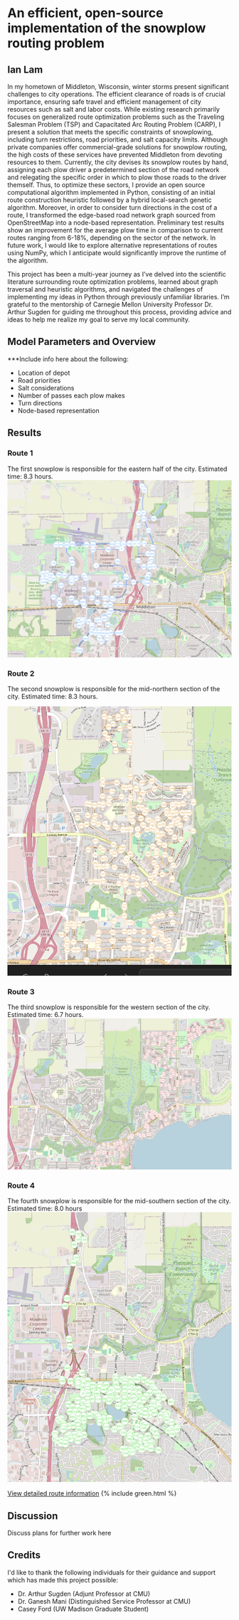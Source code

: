 # An efficient, open-source implementation of the snowplow routing problem

## Ian Lam

In my hometown of Middleton, Wisconsin, winter storms present significant challenges to city operations. The efficient clearance of roads is of crucial importance, ensuring safe travel and efficient management of city resources such as salt and labor costs. While existing research primarily focuses on generalized route optimization problems such as the Traveling Salesman Problem (TSP) and Capacitated Arc Routing Problem (CARP), I present a solution that meets the specific constraints of snowplowing, including turn restrictions, road priorities, and salt capacity limits. Although private companies offer commercial-grade solutions for snowplow routing, the high costs of these services have prevented Middleton from devoting resources to them. Currently, the city devises its snowplow routes by hand, assigning each plow driver a predetermined section of the road network and relegating the specific order in which to plow those roads to the driver themself. Thus, to optimize these sectors, I provide an open source computational algorithm implemented in Python, consisting of an initial route construction heuristic followed by a hybrid local-search genetic algorithm. Moreover, in order to consider turn directions in the cost of a route, I transformed the edge-based road network graph sourced from OpenStreetMap into a node-based representation. Preliminary test results show an improvement for the average plow time in comparison to current routes ranging from 6-18%, depending on the sector of the network. In future work, I would like to explore alternative representations of routes using NumPy, which I anticipate would significantly improve the runtime of the algorithm.

This project has been a multi-year journey as I’ve delved into the scientific literature surrounding route optimization problems, learned about graph traversal and heuristic algorithms, and navigated the challenges of implementing my ideas in Python through previously unfamiliar libraries. I’m grateful to the mentorship of Carnegie Mellon University Professor Dr. Arthur Sugden for guiding me throughout this process, providing advice and ideas to help me realize my goal to serve my local community.

## Model Parameters and Overview

***Include info here about the following:

- Location of depot
- Road priorities
- Salt considerations
- Number of passes each plow makes
- Turn directions
- Node-based representation

## Results

### Route 1

The first snowplow is responsible for the eastern half of the city. Estimated time: 8.3 hours.
![Plow 1 Routes](/assets/img/blue_routes.png)

### Route 2

The second snowplow is responsible for the mid-northern section of the city. Estimated time: 8.3 hours.

![Plow 2 Routes](/assets/img/orange_routes.png)

### Route 3

The third snowplow is responsible for the western section of the city. Estimated time: 6.7 hours.
![Plow 3 Routes](/assets/img/red_routes.png)

### Route 4

The fourth snowplow is responsible for the mid-southern section of the city. Estimated time: 8.0 hours
![Plow 4 Routes](/assets/img/green_routes.png)

[View detailed route information](green.html)
{% include green.html %}

## Discussion

Discuss plans for further work here

## Credits

I'd like to thank the following individuals for their guidance and support which has made this project possible:

- Dr. Arthur Sugden (Adjunt Professor at CMU)
- Dr. Ganesh Mani (Distinguished Service Professor at CMU)
- Casey Ford (UW Madison Graduate Student)